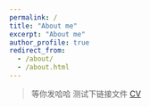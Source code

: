 ```yaml
---
permalink: /
title: "About me"
excerpt: "About me"
author_profile: true
redirect_from: 
  - /about/
  - /about.html
---
```


> 等你发哈哈
测试下链接文件
[CV]("../files/Horan%20Tsui's%20CV.pdf")
